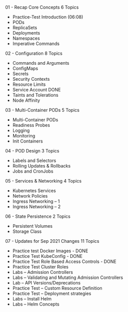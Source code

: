 01 - Recap Core Concepts 6 Topics
 - Practice-Test Introduction (06:08)
 - PODs
 - ReplicaSets
 - Deployments
 - Namespaces
 - Imperative Commands
  
02 - Configuration 8 Topics
 - Commands and Arguments
 - ConfigMaps
 - Secrets
 - Security Contexts
 - Resource Limits
 - Service Account DONE
 - Taints and Tolerations
 - Node Affinity

03 - Multi-Container PODs 5 Topics
 - Multi-Container PODs
 - Readiness Probes
 - Logging
 - Monitoring
 - Init Containers

04 - POD Design 3 Topics
 - Labels and Selectors
 - Rolling Updates & Rollbacks
 - Jobs and CronJobs

05 - Services & Networking 4 Topics
 - Kubernetes Services
 - Network Policies
 - Ingress Networking – 1
 - Ingress Networking – 2

06 - State Persistence 2 Topics
 - Persistent Volumes
 - Storage Class

07 - Updates for Sep 2021 Changes 11 Topics
 - Practice test Docker Images - DONE
 - Practice Test KubeConfig - DONE
 - Practice Test Role Based Access Controls - DONE
 - Practice Test Cluster Roles
 - Labs – Admission Controllers
 - Labs – Validating and Mutating Admission Controllers
 - Lab – API Versions/Deprecations
 - Practice Test – Custom Resource Definition
 - Practice Test – Deployment strategies
 - Labs – Install Helm
 - Labs – Helm Concepts
